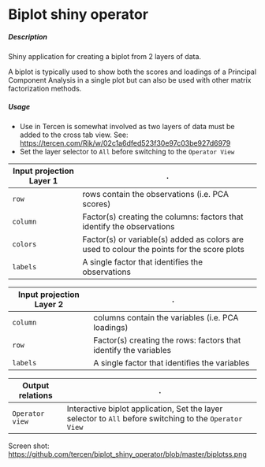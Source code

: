 # Biplot shiny operator

##### Description

Shiny application for creating a biplot from 2 layers of data.

A biplot is typically used to show both the scores and loadings of a Principal Component Analysis in a single plot but can also be used with other matrix factorization methods. 

##### Usage
- Use in Tercen is somewhat involved as two layers of data must be added to the cross tab view. See: https://tercen.com/Rik/w/02c1a6dfed523f30e97c03be927d6979
- Set the layer selector to `All` before switching to the `Operator View`

Input projection Layer 1|.
---|---
`row`           | rows contain the observations (i.e. PCA scores)
`column`        | Factor(s) creating the columns: factors that identify the observations
`colors`        | Factor(s) or variable(s) added as colors are used to colour the points for the score plots
`labels`        | A single factor that identifies the observations

Input projection Layer 2|.
---|---
`column`        | columns contain the variables (i.e. PCA loadings)
`row`           | Factor(s) creating the rows: factors that identify the variables
`labels`        | A single factor that identifies the variables

Output relations|.
---|---
`Operator view`        | Interactive biplot application, Set the layer selector to `All` before switching to the `Operator View`


Screen shot: https://github.com/tercen/biplot_shiny_operator/blob/master/biplotss.png
